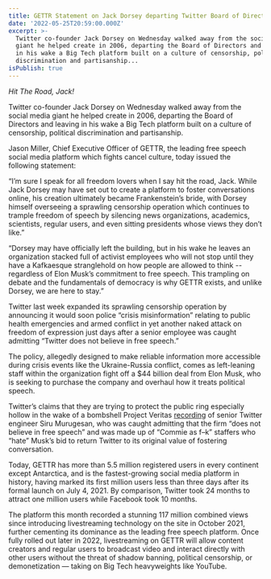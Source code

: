 ```yaml
---
title: GETTR Statement on Jack Dorsey departing Twitter Board of Directors
date: '2022-05-25T20:59:00.000Z'
excerpt: >-
  Twitter co-founder Jack Dorsey on Wednesday walked away from the social media
  giant he helped create in 2006, departing the Board of Directors and leaving
  in his wake a Big Tech platform built on a culture of censorship, political
  discrimination and partisanship...
isPublish: true
---
```


_Hit The Road, Jack!_

  
Twitter co-founder Jack Dorsey on Wednesday walked away from the social media giant he helped create in 2006, departing the Board of Directors and leaving in his wake a Big Tech platform built on a culture of censorship, political discrimination and partisanship.  
  
Jason Miller, Chief Executive Officer of GETTR, the leading free speech social media platform which fights cancel culture, today issued the following statement:  
  
“I’m sure I speak for all freedom lovers when I say hit the road, Jack. While Jack Dorsey may have set out to create a platform to foster conversations online, his creation ultimately became Frankenstein’s bride, with Dorsey himself overseeing a sprawling censorship operation which continues to trample freedom of speech by silencing news organizations, academics, scientists, regular users, and even sitting presidents whose views they don’t like.”  
  
“Dorsey may have officially left the building, but in his wake he leaves an organization stacked full of activist employees who will not stop until they have a Kafkaesque stranglehold on how people are allowed to think -- regardless of Elon Musk’s commitment to free speech. This trampling on debate and the fundamentals of democracy is why GETTR exists, and unlike Dorsey, we are here to stay.”  
  
Twitter last week expanded its sprawling censorship operation by announcing it would soon police “crisis misinformation” relating to public health emergencies and armed conflict in yet another naked attack on freedom of expression just days after a senior employee was caught admitting “Twitter does not believe in free speech.”  
  
The policy, allegedly designed to make reliable information more accessible during crisis events like the Ukraine-Russia conflict, comes as left-leaning staff within the organization fight off a $44 billion deal from Elon Musk, who is seeking to purchase the company and overhaul how it treats political speech.  
  
Twitter’s claims that they are trying to protect the public ring especially hollow in the wake of a bombshell Project Veritas [recording](https://gettr.com/post/p1a1j4qd308) of senior Twitter engineer Siru Murugesan, who was caught admitting that the firm “does not believe in free speech” and was made up of “Commie as f–k” staffers who “hate” Musk’s bid to return Twitter to its original value of fostering conversation.  
  
Today, GETTR has more than 5.5 million registered users in every continent except Antarctica, and is the fastest-growing social media platform in history, having marked its first million users less than three days after its formal launch on July 4, 2021. By comparison, Twitter took 24 months to attract one million users while Facebook took 10 months.  
  
The platform this month recorded a stunning 117 million combined views since introducing livestreaming technology on the site in October 2021, further cementing its dominance as the leading free speech platform. Once fully rolled out later in 2022, livestreaming on GETTR will allow content creators and regular users to broadcast video and interact directly with other users without the threat of shadow banning, political censorship, or demonetization — taking on Big Tech heavyweights like YouTube.
